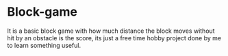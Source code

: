 # Block-game
  It is a basic block game with how much distance the block moves without hit by an obstacle is the score, its just a free time hobby project done by me to learn something useful.
